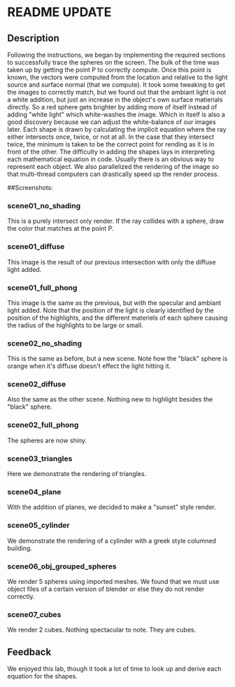 # README UPDATE
## Description
Following the instructions, we began by implementing the required sections to successfully trace the spheres on the screen. The bulk of the time was taken up by getting the point P to correctly compute. Once this point is known, the vectors were computed from the location and relative to the light source and surface normal (that we compute).
It took some tweaking to get the images to correctly match, but we found out that the ambiant light is not a white addition, but just an increase in the object's own surface matierials directly. So a red sphere gets brighter by adding more of itself instead of adding "white light" which white-washes the image. Which in itself is also a good discovery because we can adjust the white-balance of our images later.
Each shape is drawn by calculating the implicit equation where the ray either intersects once, twice, or not at all. In the case that they intersect twice, the minimum is taken to be the correct point for rending as it is in front of the other. The difficulty in adding the shapes lays in interpreting each mathematical equation in code. Usually there is an obvious way to represent each object.
We also parallelized the rendering of the image so that multi-thread computers can drastically speed up the render process.

##Screenshots:
### scene01_no_shading
This is a purely intersect only render. If the ray collides with a sphere, draw the color that matches at the point P.

### scene01_diffuse
This image is the result of our previous intersection with only the diffuse light added.

### scene01_full_phong
This image is the same as the previous, but with the specular and ambiant light added. Note that the position of the light is clearly identified by the position of the highlights, and the different materiels of each sphere causing the radius of the highlights to be large or small.

### scene02_no_shading
This is the same as before, but a new scene. Note how the "black" sphere is orange when it's diffuse doesn't effect the light hitting it.

### scene02_diffuse
Also the same as the other scene. Nothing new to highlight besides the "black" sphere.

### scene02_full_phong
The spheres are now shiny.

### scene03_triangles
Here we demonstrate the rendering of triangles.

### scene04_plane
With the addition of planes, we decided to make a "sunset" style render. 

### scene05_cylinder
We demonstrate the rendering of a cylinder with a greek style columned building.

### scene06_obj_grouped_spheres
We render 5 spheres using imported meshes. We found that we must use object files of a certain version of blender or else they do not render correctly.

### scene07_cubes
We render 2 cubes. Nothing spectacular to note. They are cubes.

## Feedback
We enjoyed this lab, though it took a lot of time to look up and derive each equation for the shapes.
